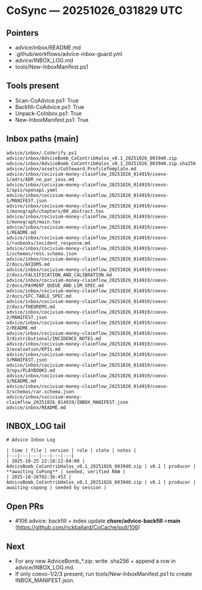 # CoSync — 20251026_031829 UTC

## Pointers
- advice/inbox/README.md
- .github/workflows/advice-inbox-guard.yml
- advice/INBOX_LOG.md
- tools/New-InboxManifest.ps1

## Tools present
- Scan-CoAdvice.ps1: True
- Backfill-CoAdvice.ps1: True
- Unpack-CoInbox.ps1: True
- New-InboxManifest.ps1: True

## Inbox paths (main)
```
advice/inbox/.CoVerify.ps1
advice/inbox/AdviceBomb_CoContribHalos_v0.1_20251026_003940.zip
advice/inbox/AdviceBomb_CoContribHalos_v0.1_20251026_003940.zip.sha256
advice/inbox/assets/CoSteward.ProfileTemplate.md
advice/inbox/cocivium-money-claimflow_20251026_014919/coevo-1/adrs/ADR_no_par_ious.md
advice/inbox/cocivium-money-claimflow_20251026_014919/coevo-1/apis/openapi.yaml
advice/inbox/cocivium-money-claimflow_20251026_014919/coevo-1/MANIFEST.json
advice/inbox/cocivium-money-claimflow_20251026_014919/coevo-1/monograph/chapters/00_abstract.tex
advice/inbox/cocivium-money-claimflow_20251026_014919/coevo-1/monograph/main.tex
advice/inbox/cocivium-money-claimflow_20251026_014919/coevo-1/README.md
advice/inbox/cocivium-money-claimflow_20251026_014919/coevo-1/runbooks/incident_response.md
advice/inbox/cocivium-money-claimflow_20251026_014919/coevo-1/schemas/ress.schema.json
advice/inbox/cocivium-money-claimflow_20251026_014919/coevo-2/docs/AXIOMS.md
advice/inbox/cocivium-money-claimflow_20251026_014919/coevo-2/docs/FALSIFICATION_AND_CALIBRATION.md
advice/inbox/cocivium-money-claimflow_20251026_014919/coevo-2/docs/PAYMENT_QUEUE_AND_LSM_SPEC.md
advice/inbox/cocivium-money-claimflow_20251026_014919/coevo-2/docs/SFC_TABLE_SPEC.md
advice/inbox/cocivium-money-claimflow_20251026_014919/coevo-2/docs/THEOREMS.md
advice/inbox/cocivium-money-claimflow_20251026_014919/coevo-2/MANIFEST.json
advice/inbox/cocivium-money-claimflow_20251026_014919/coevo-2/README.md
advice/inbox/cocivium-money-claimflow_20251026_014919/coevo-3/distributional/INCIDENCE_NOTES.md
advice/inbox/cocivium-money-claimflow_20251026_014919/coevo-3/evaluation/KPIs.md
advice/inbox/cocivium-money-claimflow_20251026_014919/coevo-3/MANIFEST.json
advice/inbox/cocivium-money-claimflow_20251026_014919/coevo-3/ops/PLAYBOOKS.md
advice/inbox/cocivium-money-claimflow_20251026_014919/coevo-3/README.md
advice/inbox/cocivium-money-claimflow_20251026_014919/coevo-3/schemas/rar.schema.json
advice/inbox/cocivium-money-claimflow_20251026_014919/INBOX_MANIFEST.json
advice/inbox/README.md
```

## INBOX_LOG tail
```
# Advice Inbox Log

| time | file | version | role | state | notes |
|---|---|---|---|---|---|
| 2025-10-25 22:18:22-04:00 | AdviceBomb_CoContribHalos_v0.1_20251026_003940.zip | v0.1 | producer | **awaiting CoPong** | seeded, verified RAW |
| 2025-10-26T02:36:45Z | AdviceBomb_CoContribHalos_v0.1_20251026_003940.zip | v0.1 | producer | awaiting-copong | seeded by session |
```

## Open PRs
- #106 advice: backfill + index update  **chore/advice-backfill**→**main**  (https://github.com/rickballard/CoCache/pull/106)

## Next
- For any new AdviceBomb_*.zip: write .sha256 + append a row in advice/INBOX_LOG.md.
- If only coevo-1/2/3 present, run tools/New-InboxManifest.ps1 to create INBOX_MANIFEST.json.
